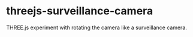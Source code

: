 # threejs-surveillance-camera
THREE.js experiment with rotating the camera like a surveillance camera.
